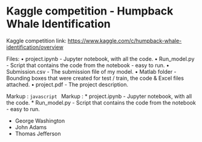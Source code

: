 # Kaggle competition - Humpback Whale Identification

Kaggle competition link: https://www.kaggle.com/c/humpback-whale-identification/overview

Files:
• project.ipynb  - Jupyter notebook, with all the code.
• Run_model.py   - Script that contains the code from the notebook - easy to run.
• Submission.csv - The submission file of my model.
• Matlab folder  - Bounding boxes that were created for test / train, the code & Excel files attached.
• project.pdf    - The project description.

Markup : ```javascript
         ```
Markup : * project.ipynb  - Jupyter notebook, with all the code.
         * Run_model.py   - Script that contains the code from the notebook - easy to run.


- George Washington
- John Adams
- Thomas Jefferson

